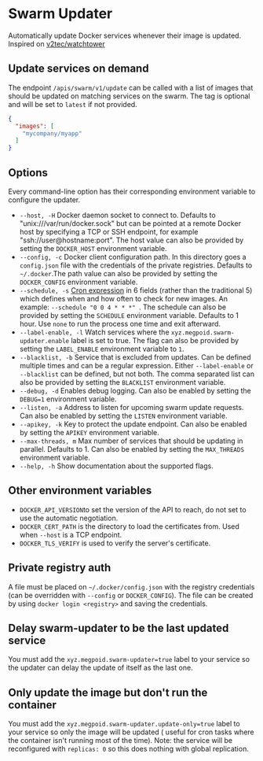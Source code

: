 # Swarm Updater

Automatically update Docker services whenever their image is updated. Inspired
on [v2tec/watchtower](https://github.com/v2tec/watchtower)

## Update services on demand

The endpoint `/apis/swarm/v1/update` can be called with a list of images that should be updated on matching services on
the swarm. The tag is optional and will be set to `latest` if not provided.

```json
{
  "images": [
    "mycompany/myapp"
  ]
}
```

## Options

Every command-line option has their corresponding environment variable to configure the updater.

* `--host, -H` Docker daemon socket to connect to. Defaults to "unix:///var/run/docker.sock" but can be pointed at a
  remote Docker host by specifying a TCP or SSH endpoint, for example "ssh://user@hostname:port". The host value can
  also be provided by setting the `DOCKER_HOST` environment variable.
* `--config, -c` Docker client configuration path. In this directory goes a `config.json` file with the credentials of
  the private registries. Defaults to `~/.docker`.The path value can also be provided by setting the `DOCKER_CONFIG`
  environment variable.
* `--schedule, -s` [Cron expression](https://godoc.org/github.com/robfig/cron#hdr-CRON_Expression_Format) in 6 fields
  (rather than the traditional 5) which defines when and how often to check for new images.
  An example: `--schedule "0 0 4 * * *" `. The schedule can also be provided by setting the `SCHEDULE` environment
  variable.
  Defaults to 1 hour. Use `none` to run the process one time and exit afterward.
* `--label-enable, -l` Watch services where the `xyz.megpoid.swarm-updater.enable` label is set to true. The flag can
  also be provided by setting the `LABEL_ENABLE` environment variable to `1`.
* `--blacklist, -b` Service that is excluded from updates. Can be defined multiple times and can be a regular
  expression.
  Either `--label-enable` or `--blacklist` can be defined, but not both. The comma separated list can also be
  provided by setting the `BLACKLIST` environment variable.
* `--debug, -d` Enables debug logging. Can also be enabled by setting the `DEBUG=1` environment variable.
* `--listen, -a` Address to listen for upcoming swarm update requests. Can also be enabled by setting the `LISTEN`
  environment variable.
* `--apikey, -k` Key to protect the update endpoint. Can also be enabled by setting the `APIKEY` environment variable.
* `--max-threads, m` Max number of services that should be updating in parallel. Defaults to 1. Can also be enabled by
  setting the `MAX_THREADS` environment variable.
* `--help, -h` Show documentation about the supported flags.

## Other environment variables

* `DOCKER_API_VERSION`to set the version of the API to reach, do not set to use the automatic negotiation.
* `DOCKER_CERT_PATH` is the directory to load the certificates from. Used when `--host` is a TCP endpoint.
* `DOCKER_TLS_VERIFY` is used to verify the server's certificate.

## Private registry auth

A file must be placed on `~/.docker/config.json` with the registry credentials (can be overridden with `--config`
or `DOCKER_CONFIG`). The file can be created by using `docker login <registry>` and saving the credentials.

## Delay swarm-updater to be the last updated service

You must add the `xyz.megpoid.swarm-updater=true` label to your service so the updater can delay the update of itself as
the last one.

## Only update the image but don't run the container

You must add the `xyz.megpoid.swarm-updater.update-only=true` label to your service so only the image will be updated (
useful for cron tasks where the container isn't running most of the time). Note: the service will be reconfigured
with `replicas: 0` so this does nothing with global replication.

